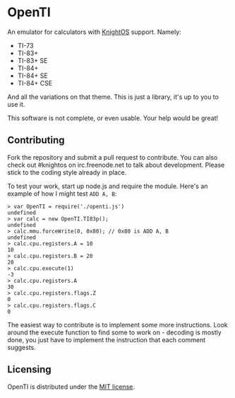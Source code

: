 # OpenTI

An emulator for calculators with [KnightOS](https://github.com/KnightSoft/KnightOS) support. Namely:

* TI-73
* TI-83+
* TI-83+ SE
* TI-84+
* TI-84+ SE
* TI-84+ CSE

And all the variations on that theme. This is just a library, it's up to you to use it.

This software is not complete, or even usable. Your help would be great!

## Contributing

Fork the repository and submit a pull request to contribute. You can also check out #knightos on
irc.freenode.net to talk about development. Please stick to the coding style already in place.

To test your work, start up node.js and require the module. Here's an example of how I might test
`ADD A, B`:

    > var OpenTI = require('./openti.js')
    undefined
    > var calc = new OpenTI.TI83p();
    undefined
    > calc.mmu.forceWrite(0, 0x80); // 0x80 is ADD A, B
    undefined
    > calc.cpu.registers.A = 10
    10
    > calc.cpu.registers.B = 20
    20
    > calc.cpu.execute(1)
    -3
    > calc.cpu.registers.A
    30
    > calc.cpu.registers.flags.Z
    0
    > calc.cpu.registers.flags.C
    0

The easiest way to contribute is to implement some more instructions. Look around the execute
function to find some to work on - decoding is mostly done, you just have to implement the
instruction that each comment suggests.

## Licensing

OpenTI is distributed under the [MIT license](https://github.com/KnightSoft/kernel/blob/master/LICENSE).
